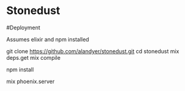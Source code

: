 # Stonedust

#Deployment

Assumes elixir and npm installed

git clone https://github.com/alandyer/stonedust.git
cd stonedust
mix deps.get
mix compile

npm install

mix phoenix.server

